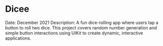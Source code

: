 # Dicee
Date: December 2021
Description:
A fun dice-rolling app where users tap a button to roll two dice. This project covers random number generation and simple button interactions using UIKit to create dynamic, interactive applications.
